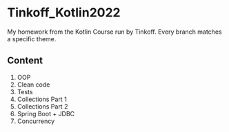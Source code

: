 # Tinkoff_Kotlin2022
My homework from the Kotlin Course run by Tinkoff. 
Every branch matches a specific theme. 

## Content
1. OOP
2. Clean code
3. Tests
4. Collections Part 1
5. Collections Part 2
6. Spring Boot + JDBC
7. Concurrency